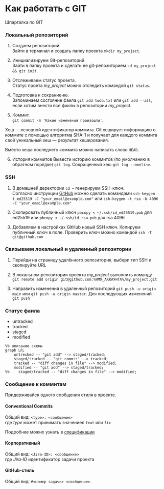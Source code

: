 
# Как работать с GIT

Шпаргалка по GIT

### Локальный репозиторий

1. Создаем репозиторий.<br>
Зайти в терминал и создать папку проекта `mkdir my_project`.

2. Инициализируем Git-репозиторий.<br>
Зайти в папку проекта и сделать ее git-репозиторием `cd my_project && git init`.

3. Отслеживаем статус проекта.<br>
Статус проета *my_project* можно отследить командой `git status`.

4. Подготовка к сохраниеню.<br>
Запоминаем состояние фаила `git add todo.txt` или `git add --all`, если хотим внести все фаилы в репозитории *my_project*.

5. Коммит.<br>
`git commit -m 'Какие изменения произошли'`.

Хеш — основной идентификатор коммита. Git хеширует информацию о коммите с помощью алгоритма SHA-1 и получает для каждого коммита свой уникальный хеш — результат хеширования.

Вместо хеша последнего коммита можно написать слово `HEAD`.

6. История коммитов
Вывести историю коммитов (по умолчанию в обратном порядке) `git log`. Сокращенный хеш `git log --oneline`.

### SSH
1. В домашней деректории `cd ~` генерируем SSH-ключ. <br>Согласно инструкции [GitHub](https://docs.github.com/en/authentication/connecting-to-github-with-ssh/generating-a-new-ssh-key-and-adding-it-to-the-ssh-agent) можно сделать командами `ssh-keygen -t ed25519 -C "your_email@example.com"` или `ssh-keygen -t rsa -b 4096 -C "your_email@example.com"`

2. Скопировать публичный ключ `pbcopy < ~/.ssh/id_ed25519.pub` для ed25519 или `pbcopy < ~/.ssh/id_rsa.pub` для rsa 4096

3. Добавляем в настройках GitHub новый SSH ключ. Копируем публичный ключ в поле.
Проверить ключ можно командой `ssh -T git@github.com`

### Связываем локальный и удаленный репозитории
1. Перейди на страницу удалённого репозитория, выбери тип SSH и скопируйте URL

2. В локальном репозитории проекта *my_project* выполнить команду `git remote add origin git@github.com:%ИМЯ_АККАУНТА%/my_project.git`

3. Направить изменения в удаленный репозиторий `git push -u origin main` или `git push -u origin master`. Для последующих изменений `git push`

### Статус фаила

- untracked
- tracked
- staged
- modified

```mermaid
%% описание схемы
graph LR;
    untrecked -- "git add" --> staged/tracked;
    staged/tracked -- "git commit" --> tracked;
    tracked -- "diff changes in file" --> modified;
    modified -- "git add" --> staged/tracked;
%%    staged/tracked -- "diff changes in file" --> modified;
```

### Сообщение к коммитам
Придерживайся одного сообщения стиля в проекте.

#### Conventional Commits

Общий вид: `<type>: <сообщение>` <br>
где *type* может принимать значениея `feat` или `fix`

Подробнее можно узнать в [спецификации](https://www.conventionalcommits.org/ru/v1.0.0-beta.4/#спецификация)

#### Корпоративный

Общий вид: `<Jira-ID>: <сообщение>` <br>
где *Jira-ID* идентификатор задачи проекта

#### GitHub-стиль

Общий вид: `#<номер задачи> <сообщение>`.
